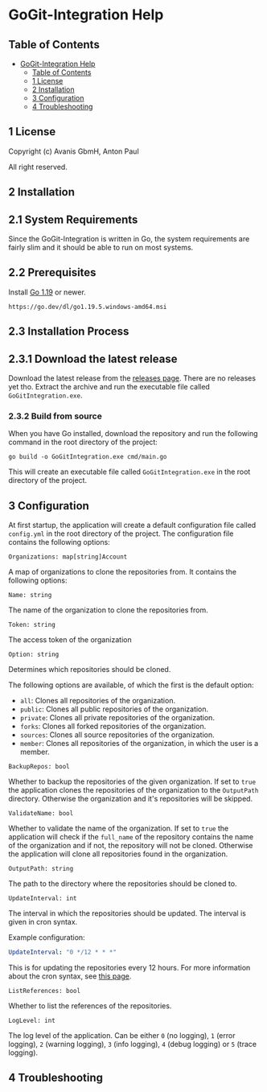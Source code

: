 # **GoGit-Integration Help**

## Table of Contents

- [GoGit-Integration Help](#gogit-integration-help)
  - [Table of Contents](#table-of-contents)
  - [1 License](#1-license)
  - [2 Installation](#2-installation)
  - [3 Configuration](#3-configuration)
  - [4 Troubleshooting](#4-troubleshooting)

## 1 License

Copyright (c) Avanis GbmH, Anton Paul

All right reserved.

## 2 Installation

## 2.1 System Requirements

Since the GoGit-Integration is written in Go, the system requirements are fairly slim and it should be able to run on most systems.

## 2.2 Prerequisites

Install [Go 1.19](https://golang.org/doc/install) or newer.
```text
https://go.dev/dl/go1.19.5.windows-amd64.msi
```

## 2.3 Installation Process

## 2.3.1 Download the latest release

Download the latest release from the [releases page](https://github.com/AntonSkrub/GoGit-Integration/releases).
There are no releases yet tho.
Extract the archive and run the executable file called `GoGitIntegration.exe`.

### 2.3.2 Build from source

When you have Go installed, download the repository and run the following command in the root directory of the project:

```text
go build -o GoGitIntegration.exe cmd/main.go
```

This will create an executable file called `GoGitIntegration.exe` in the root directory of the project.

## 3 Configuration

At first startup, the application will create a default configuration file called `config.yml` in the root directory of the project.
The configuration file contains the following options:

`Organizations: map[string]Account`

A map of organizations to clone the repositories from. It contains the following options:

`Name: string`

The name of the organization to clone the repositories from.

`Token: string`

The access token of the organization

`Option: string`

Determines which repositories should be cloned. 

The following options are available, of which the first is the default option:
- `all`: Clones all repositories of the organization.
- `public`: Clones all public repositories of the organization.
- `private`: Clones all private repositories of the organization.
- `forks`: Clones all forked repositories of the organization.
- `sources`: Clones all source repositories of the organization.
- `member`: Clones all repositories of the organization, in which the user is a member.

`BackupRepos: bool`

Whether to backup the repositories of the given organization.
If set to `true` the application clones the repositories of the organization to the `OutputPath` directory. Otherwise the organization and it's repositories will be skipped.

`ValidateName: bool`

Whether to validate the name of the organization. 
If set to `true` the application will check if the `full_name` of the repository contains the name of the organization and if not, the repository will not be cloned. Otherwise the application will clone all repositories found in the organization.

`OutputPath: string`

The path to the directory where the repositories should be cloned to.

`UpdateInterval: int`

The interval in which the repositories should be updated.
The interval is given in cron syntax.

Example configuration:

```yaml
UpdateInterval: "0 */12 * * *"
```

This is for updating the repositories every 12 hours.
For more information about the cron syntax, see [this page](https://pkg.go.dev/github.com/robfig/cron/v3#hdr-CRON_Expression_Format).

`ListReferences: bool`

Whether to list the references of the repositories.

`LogLevel: int`

The log level of the application. Can be either `0` (no logging), `1` (error logging), `2` (warning logging), `3` (info logging), `4` (debug logging) or `5` (trace logging).

## 4 Troubleshooting


